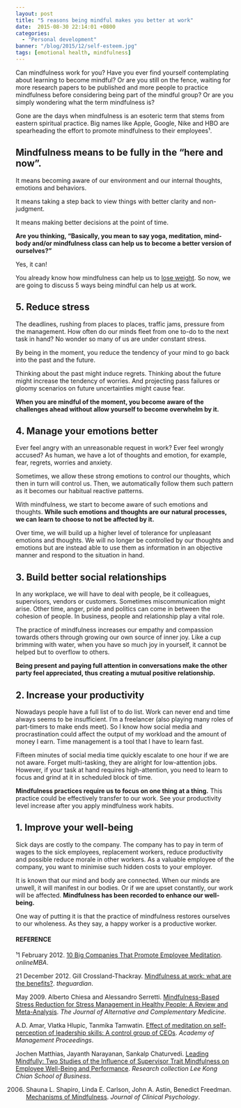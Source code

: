```yaml
---
layout: post
title: "5 reasons being mindful makes you better at work"
date:  2015-08-30 22:14:01 +0800
categories:
  - "Personal development"
banner: "/blog/2015/12/self-esteem.jpg"
tags: [emotional health, mindfulness]
---
```

Can mindfulness work for you? Have you ever find yourself contemplating about learning to become mindful? Or are you still on the fence, waiting for more research papers to be published and more people to practice mindfulness before considering being part of the mindful group? Or are you simply wondering what the term mindfulness is?

Gone are the days when mindfulness is an esoteric term that stems from eastern spiritual practice. Big names like Apple, Google, Nike and HBO are spearheading the effort to promote mindfulness to their employees¹.

## Mindfulness means to be fully in the “here and now”.
It means becoming aware of our environment and our internal thoughts, emotions and behaviors.

It means taking a step back to view things with better clarity and non-judgment.

It means making better decisions at the point of time.

**Are you thinking, “Basically, you mean to say yoga, meditation, mind-body and/or mindfulness class can help us to become a better version of ourselves?”**

Yes, it can!

You already know how mindfulness can help us to [lose weight](/fitness/2015/06/28/5-facts-about-yoga-and-weight-loss/). So now, we are going to discuss 5 ways being mindful can help us at work.

## 5. Reduce stress
The deadlines, rushing from places to places, traffic jams, pressure from the management. How often do our minds fleet from one to-do to the next task in hand? No wonder so many of us are under constant stress.

By being in the moment, you reduce the tendency of your mind to go back into the past and the future.

Thinking about the past might induce regrets. Thinking about the future might increase the tendency of worries. And projecting pass failures or gloomy scenarios on future uncertainties might cause fear.

**When you are mindful of the moment, you become aware of the challenges ahead without allow yourself to become overwhelm by it.**

## 4. Manage your emotions better
Ever feel angry with an unreasonable request in work? Ever feel wrongly accused? As human, we have a lot of thoughts and emotion, for example, fear, regrets, worries and anxiety.

Sometimes, we allow these strong emotions to control our thoughts, which then in turn will control us. Then, we automatically follow them such pattern as it becomes our habitual reactive patterns.

With mindfulness, we start to become aware of such emotions and thoughts. **While such emotions and thoughts are our natural processes, we can learn to choose to not be affected by it.**

Over time, we will build up a higher level of tolerance for unpleasant emotions and thoughts. We will no longer be controlled by our thoughts and emotions but are instead able to use them as information in an objective manner and respond to the situation in hand.

## 3. Build better social relationships</h2>
In any workplace, we will have to deal with people, be it colleagues, supervisors, vendors or customers. Sometimes miscommunication might arise. Other time, anger, pride and politics can come in between the cohesion of people. In business, people and relationship play a vital role.

The practice of mindfulness increases our empathy and compassion towards others through growing our own source of inner joy. Like a cup brimming with water, when you have so much joy in yourself, it cannot be helped but to overflow to others.

**Being present and paying full attention in conversations make the other party feel appreciated, thus creating a mutual positive relationship.**

## 2. Increase your productivity
Nowadays people have a full list of to do list. Work can never end and time always seems to be insufficient. I’m a freelancer (also playing many roles of part-timers to make ends meet). So I know how social media and procrastination could affect the output of my workload and the amount of money I earn. Time management is a tool that I have to learn fast.

Fifteen minutes of social media time quickly escalate to one hour if we are not aware. Forget multi-tasking, they are alright for low-attention jobs. However, if your task at hand requires high-attention, you need to learn to focus and grind at it in scheduled block of time.

**Mindfulness practices require us to focus on one thing at a thing.** This practice could be effectively transfer to our work. See your productivity level increase after you apply mindfulness work habits.

## 1. Improve your well-being
Sick days are costly to the company. The company has to pay in term of wages to the sick employees, replacement workers, reduce productivity and possible reduce morale in other workers. As a valuable employee of the company, you want to minimise such hidden costs to your employer.

It is known that our mind and body are connected. When our minds are unwell, it will manifest in our bodies. Or if we are upset constantly, our work will be affected. **Mindfulness has been recorded to enhance our well-being.**

One way of putting it is that the practice of mindfulness restores ourselves to our wholeness. As they say, a happy worker is a productive worker.

#### REFERENCE
¹1 February 2012. [10 Big Companies That Promote Employee Meditation](http://www.onlinemba.com/blog/10-big-companies-that-promote-employee-meditation/). _onlineMBA_.

21 December 2012. Gill Crossland-Thackray. [Mindfulness at work: what are the benefits?](http://www.theguardian.com/careers/careers-blog/mindfulness-at-work-benefits). _theguardian_.

May 2009. Alberto Chiesa and Alessandro Serretti. [Mindfulness-Based Stress Reduction for Stress Management in Healthy People: A Review and Meta-Analysis](http://online.liebertpub.com/doi/abs/10.1089/acm.2008.0495). _The Journal of Alternative and Complementary Medicine_.

A.D. Amar, Vlatka Hlupic, Tanmika Tamwatin. [Effect of meditation on self-perception of leadership skills: A control group of CEOs](http://proceedings.aom.org/content/2014/1/14282.short). _Academy of Management Proceedings_.

Jochen Matthias, Jayanth Narayanan, Sankalp Chaturvedi. [Leading Mindfully: Two Studies of the Influence of Supervisor Trait Mindfulness on Employee Well-Being and Performance](http://ink.library.smu.edu.sg/cgi/viewcontent.cgi?article=4319&amp;context=lkcsb_research). _Research collection Lee Kong Chian School of Business_.

2006. Shauna L. Shapiro, Linda E. Carlson, John A. Astin, Benedict Freedman. [Mechanisms of Mindfulness](http://www.mindfulnessstudies.com/wp-content/uploads/2014/01/2-Shapiro-M-echanismsOfMindfulness2006.pdf). _Journal of Clinical Psychology_.
